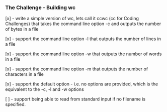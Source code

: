 ### The Challenge - Building wc


[x] - write a simple version of wc, lets call it ccwc (cc for Coding Challenges) that takes the command line option -c and outputs the number of bytes in a file

[x] - support the command line option -l that outputs the number of lines in a file

[x] - support the command line option -w that outputs the number of words in a file

[x] - support the command line option -m that outputs the number of characters in a file

[x] - support the default option - i.e. no options are provided, which is the equivalent to the -c, -l and -w options

[ ] - support being able to read from standard input if no filename is specified.

